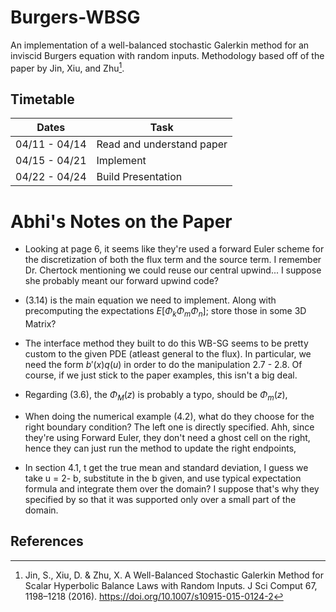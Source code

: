 # Burgers-WBSG
An implementation of a well-balanced stochastic Galerkin method for an inviscid
Burgers equation with random inputs. Methodology based off of the paper by Jin,
Xiu, and Zhu[^1].

## Timetable
| Dates         | Task                      |
|---------------|---------------------------|
| 04/11 - 04/14 | Read and understand paper |
| 04/15 - 04/21 | Implement                 |
| 04/22 - 04/24 | Build Presentation        |

# Abhi's Notes on the Paper

- Looking at page 6, it seems like they're used a forward Euler scheme for the
  discretization of both the flux term and the source term. I remember Dr.
  Chertock mentioning we could reuse our central upwind... I suppose she
  probably meant our forward upwind code?

- (3.14) is the main equation we need to implement. Along with precomputing the
  expectations $E[\Phi_k \Phi_m \Phi_n]$; store those in some 3D Matrix?

- The interface method they built to do this WB-SG seems to be pretty custom to
  the given PDE (atleast general to the flux). In particular, we need the form
  $b'(x) q(u)$ in order to do the manipulation 2.7 - 2.8. Of course, if we just
  stick to the paper examples, this isn't a big deal.

- Regarding (3.6), the $\Phi_M(z)$ is probably a typo, should be $\Phi_m(z)$,

- When doing the numerical example (4.2), what do they choose for the right
  boundary condition? The left one is directly specified. Ahh, since they're
  using Forward Euler, they don't need a ghost cell on the right, hence they can
  just run the method to update the right endpoints,

- In section 4.1, t get the true mean and standard deviation, I guess we take
  u = 2- b, substitute in the b given, and use typical expectation formula and
  integrate them over the domain? I suppose that's why they specified by so that
  it was supported only over a small part of the domain.

## References

[^1]: Jin, S., Xiu, D. & Zhu, X. A Well-Balanced Stochastic Galerkin Method for
  Scalar Hyperbolic Balance Laws with Random Inputs. J Sci Comput 67, 1198–1218
  (2016). https://doi.org/10.1007/s10915-015-0124-2

